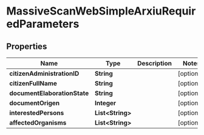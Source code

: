 

# MassiveScanWebSimpleArxiuRequiredParameters


## Properties

| Name | Type | Description | Notes |
|------------ | ------------- | ------------- | -------------|
|**citizenAdministrationID** | **String** |  |  [optional] |
|**citizenFullName** | **String** |  |  [optional] |
|**documentElaborationState** | **String** |  |  [optional] |
|**documentOrigen** | **Integer** |  |  [optional] |
|**interestedPersons** | **List&lt;String&gt;** |  |  [optional] |
|**affectedOrganisms** | **List&lt;String&gt;** |  |  [optional] |



